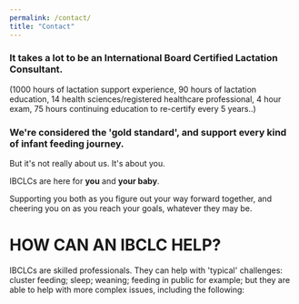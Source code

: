 ```yaml
---
permalink: /contact/
title: "Contact"
---
```


### It takes a lot to be an International Board Certified Lactation Consultant.
 
(1000 hours of lactation support experience, 90 hours of lactation education, 14 health sciences/registered healthcare professional, 4 hour exam, 75 hours continuing education to re-certify every 5 years..)

### We're considered the 'gold standard', and support every kind of infant feeding journey.

But it's not really about us. It's about you.

IBCLCs are here for **you** and **your baby**.

Supporting you both as you figure out your way forward together, and cheering you on as you reach your goals, whatever they may be.

# HOW CAN AN IBCLC HELP?

IBCLCs are skilled professionals. They can help with 'typical' challenges: cluster feeding; sleep; weaning; feeding in public for example; but they are able to help with more complex issues, including the following:
